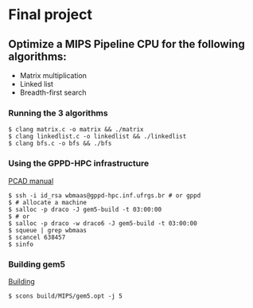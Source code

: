# Final project

## Optimize a MIPS Pipeline CPU for the following algorithms:

- Matrix multiplication
- Linked list
- Breadth-first search

### Running the 3 algorithms

```console
$ clang matrix.c -o matrix && ./matrix
$ clang linkedlist.c -o linkedlist && ./linkedlist
$ clang bfs.c -o bfs && ./bfs
```

### Using the GPPD-HPC infrastructure

[PCAD manual](https://gppd-hpc.inf.ufrgs.br/)

```console
$ ssh -i id_rsa wbmaas@gppd-hpc.inf.ufrgs.br # or gppd
$ # allocate a machine
$ salloc -p draco -J gem5-build -t 03:00:00
$ # or
$ salloc -p draco -w draco6 -J gem5-build -t 03:00:00
$ squeue | grep wbmaas
$ scancel 638457
$ sinfo
```

### Building gem5

[Building](https://www.gem5.org/documentation/general_docs/building)

```console
$ scons build/MIPS/gem5.opt -j 5
```
